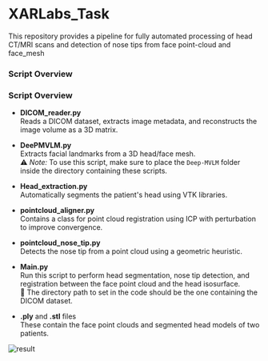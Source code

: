 # XARLabs_Task
This repository provides a pipeline for fully automated processing of head CT/MRI scans and detection of nose tips from face point-cloud and face_mesh

### Script Overview

### Script Overview

- **DICOM_reader.py**  
  Reads a DICOM dataset, extracts image metadata, and reconstructs the image volume as a 3D matrix.

- **DeePMVLM.py**  
  Extracts facial landmarks from a 3D head/face mesh.  
  ⚠️ *Note:* To use this script, make sure to place the `Deep-MVLM` folder inside the directory containing these scripts.

- **Head_extraction.py**  
  Automatically segments the patient's head using VTK libraries.

- **pointcloud_aligner.py**  
  Contains a class for point cloud registration using ICP with perturbation to improve convergence.

- **pointcloud_nose_tip.py**  
  Detects the nose tip from a point cloud using a geometric heuristic.

- **Main.py**  
  Run this script to perform head segmentation, nose tip detection, and registration between the face point cloud and the head isosurface.  
  📁 The directory path to set in the code should be the one containing the DICOM dataset.

- **.ply** and **.stl** files  
  These contain the face point clouds and segmented head models of two patients.


![result](https://github.com/user-attachments/assets/ef2a1ed5-5373-41ea-8829-ad4b6b96f746)
